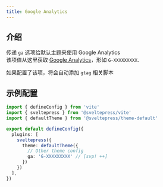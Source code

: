 ```yaml
---
title: Google Analytics
---
```


## 介绍 

传递 `ga` 选项给默认主题来使用 Google Analytics  
该项值从这里获取 [Google Analytics](https://analytics.google.com/analytics/web/)，形如  `G-XXXXXXXXX`.  

如果配置了该项，将会自动添加 `gtag` 相关脚本

## 示例配置

```ts title="vite.config.(js|ts)"
import { defineConfig } from 'vite'
import { sveltepress } from '@sveltepress/vite'
import { defaultTheme } from '@sveltepress/theme-default'

export default defineConfig({
  plugins: [
    sveltepress({
      theme: defaultTheme({
        // Other theme config
        ga: 'G-XXXXXXXXX' // [svp! ++]
      })
    })
  ],
})
```